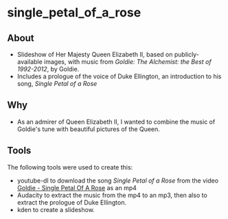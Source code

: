 # single_petal_of_a_rose

## About

 * Slideshow of Her Majesty Queen Elizabeth II, based on publicly-available images, with music from _Goldie: The Alchemist: the Best of 1992-2012_, by Goldie.
 * Includes a prologue of the voice of Duke Ellington, an introduction to his song, _Single Petal of a Rose_
 
## Why
 
 * As an admirer of Queen Elizabeth II, I wanted to combine the music of Goldie's tune with beautiful pictures of the Queen.
 
## Tools
 
The following tools were used to create this:

 * youtube-dl to download the song _Single Petal of a Rose_ from the video [Goldie - Single Petal Of A Rose](https://www.youtube.com/watch?v=31XQlALAz0I) as an mp4
 * Audacity to extract the music from the mp4 to an mp3, then also to extract the prologue of Duke Ellington.
 * kden to create a slideshow.
